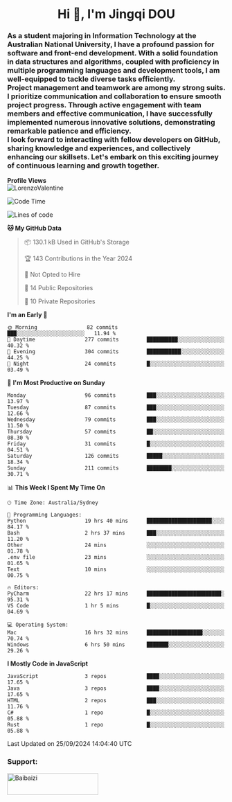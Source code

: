 <h1 align="center">Hi 👋, I'm Jingqi DOU</h1>
<h3 align="left">
As a student majoring in Information Technology at the Australian National University, I have a profound passion for software and front-end development. With a solid foundation in data structures and algorithms, coupled with proficiency in multiple programming languages and development tools, I am well-equipped to tackle diverse tasks efficiently. <br>
Project management and teamwork are among my strong suits. I prioritize communication and collaboration to ensure smooth project progress. Through active engagement with team members and effective communication, I have successfully implemented numerous innovative solutions, demonstrating remarkable patience and efficiency.<br>
I look forward to interacting with fellow developers on GitHub, sharing knowledge and experiences, and collectively enhancing our skillsets. Let's embark on this exciting journey of continuous learning and growth together.
</h3>

**Profile Views**<br>
<img src="https://count.getloli.com/get/@:name" alt="LorenzoValentine" theme="rule34" />


<!--START_SECTION:waka-->
![Code Time](http://img.shields.io/badge/Code%20Time-879%20hrs%2036%20mins-blue)

![Lines of code](https://img.shields.io/badge/From%20Hello%20World%20I%27ve%20Written-392.7%20thousand%20lines%20of%20code-blue)

**🐱 My GitHub Data** 

> 📦 130.1 kB Used in GitHub's Storage 
 > 
> 🏆 143 Contributions in the Year 2024
 > 
> 🚫 Not Opted to Hire
 > 
> 📜 14 Public Repositories 
 > 
> 🔑 10 Private Repositories 
 > 
**I'm an Early 🐤** 

```text
🌞 Morning                82 commits          ███░░░░░░░░░░░░░░░░░░░░░░   11.94 % 
🌆 Daytime                277 commits         ██████████░░░░░░░░░░░░░░░   40.32 % 
🌃 Evening                304 commits         ███████████░░░░░░░░░░░░░░   44.25 % 
🌙 Night                  24 commits          █░░░░░░░░░░░░░░░░░░░░░░░░   03.49 % 
```
📅 **I'm Most Productive on Sunday** 

```text
Monday                   96 commits          ███░░░░░░░░░░░░░░░░░░░░░░   13.97 % 
Tuesday                  87 commits          ███░░░░░░░░░░░░░░░░░░░░░░   12.66 % 
Wednesday                79 commits          ███░░░░░░░░░░░░░░░░░░░░░░   11.50 % 
Thursday                 57 commits          ██░░░░░░░░░░░░░░░░░░░░░░░   08.30 % 
Friday                   31 commits          █░░░░░░░░░░░░░░░░░░░░░░░░   04.51 % 
Saturday                 126 commits         █████░░░░░░░░░░░░░░░░░░░░   18.34 % 
Sunday                   211 commits         ████████░░░░░░░░░░░░░░░░░   30.71 % 
```


📊 **This Week I Spent My Time On** 

```text
🕑︎ Time Zone: Australia/Sydney

💬 Programming Languages: 
Python                   19 hrs 40 mins      █████████████████████░░░░   84.17 % 
Bash                     2 hrs 37 mins       ███░░░░░░░░░░░░░░░░░░░░░░   11.20 % 
Other                    24 mins             ░░░░░░░░░░░░░░░░░░░░░░░░░   01.78 % 
.env file                23 mins             ░░░░░░░░░░░░░░░░░░░░░░░░░   01.65 % 
Text                     10 mins             ░░░░░░░░░░░░░░░░░░░░░░░░░   00.75 % 

🔥 Editors: 
PyCharm                  22 hrs 17 mins      ████████████████████████░   95.31 % 
VS Code                  1 hr 5 mins         █░░░░░░░░░░░░░░░░░░░░░░░░   04.69 % 

💻 Operating System: 
Mac                      16 hrs 32 mins      ██████████████████░░░░░░░   70.74 % 
Windows                  6 hrs 50 mins       ███████░░░░░░░░░░░░░░░░░░   29.26 % 
```

**I Mostly Code in JavaScript** 

```text
JavaScript               3 repos             ████░░░░░░░░░░░░░░░░░░░░░   17.65 % 
Java                     3 repos             ████░░░░░░░░░░░░░░░░░░░░░   17.65 % 
HTML                     2 repos             ███░░░░░░░░░░░░░░░░░░░░░░   11.76 % 
C#                       1 repo              █░░░░░░░░░░░░░░░░░░░░░░░░   05.88 % 
Rust                     1 repo              █░░░░░░░░░░░░░░░░░░░░░░░░   05.88 % 
```




 Last Updated on 25/09/2024 14:04:40 UTC
<!--END_SECTION:waka-->

<!-- [![willianrod's wakatime stats](https://github-readme-stats.vercel.app/api/wakatime?username=lorenzoval2050)](https://github.com/anuraghazra/github-readme-stats) -->


<h3 align="left">Support:</h3>
<p><a href="https://www.buymeacoffee.com/Baibaizi"> <img align="left" src="https://cdn.buymeacoffee.com/buttons/v2/default-yellow.png" height="50" width="210" alt="Baibaizi" /></a></p><br><br>
